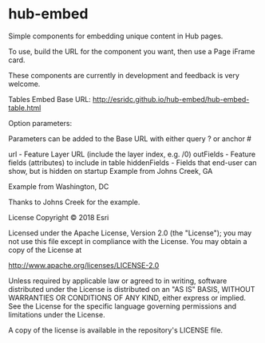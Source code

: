 # hub-embed
Simple components for embedding unique content in Hub pages.

To use, build the URL for the component you want, then use a Page iFrame card.

These components are currently in development and feedback is very welcome.

Tables
Embed Base URL: http://esridc.github.io/hub-embed/hub-embed-table.html

Option parameters:

Parameters can be added to the Base URL with either query ? or anchor #

url - Feature Layer URL (include the layer index, e.g. /0)
outFields - Feature fields (attributes) to include in table
hiddenFields - Fields that end-user can show, but is hidden on startup
Example from Johns Creek, GA

Example from Washington, DC

Thanks to Johns Creek for the example.

License
Copyright © 2018 Esri

Licensed under the Apache License, Version 2.0 (the "License"); you may not use this file except in compliance with the License. You may obtain a copy of the License at

http://www.apache.org/licenses/LICENSE-2.0

Unless required by applicable law or agreed to in writing, software distributed under the License is distributed on an "AS IS" BASIS, WITHOUT WARRANTIES OR CONDITIONS OF ANY KIND, either express or implied. See the License for the specific language governing permissions and limitations under the License.

A copy of the license is available in the repository's LICENSE file.
